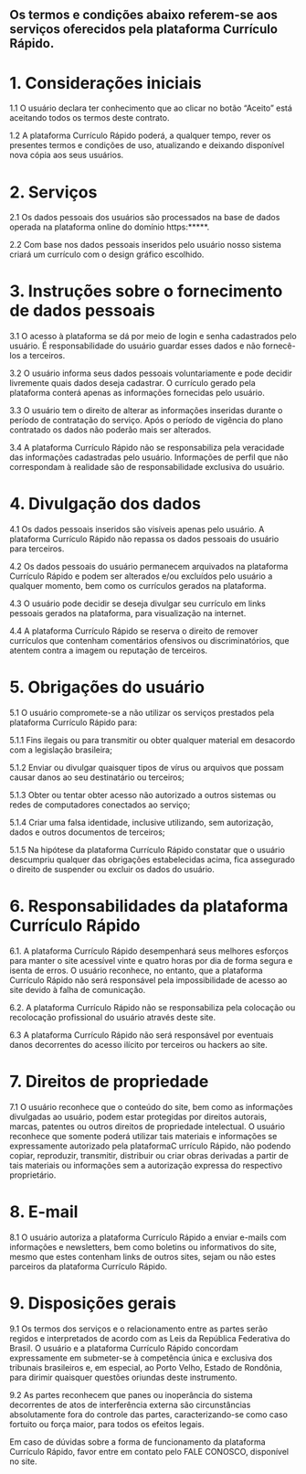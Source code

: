 
## Os termos e condições abaixo referem-se aos serviços oferecidos pela plataforma Currículo Rápido.
# 1. Considerações iniciais 

1.1 O usuário declara ter conhecimento que ao clicar no botão “Aceito” está aceitando todos os termos deste contrato. 

1.2 A plataforma Currículo Rápido poderá, a qualquer tempo, rever os presentes termos e condições de uso, atualizando e deixando disponível nova cópia aos seus usuários.

# 2. Serviços 

2.1 Os dados pessoais dos usuários são processados na base de dados operada na plataforma online do domínio https:*****. 

2.2 Com base nos dados pessoais inseridos pelo usuário nosso sistema criará um currículo com o design gráfico escolhido. 

 

# 3. Instruções sobre o fornecimento de dados pessoais 

3.1 O acesso à plataforma se dá por meio de login e senha cadastrados pelo usuário. É responsabilidade do usuário guardar esses dados e não fornecê-los a terceiros. 

3.2 O usuário informa seus dados pessoais voluntariamente e pode decidir livremente quais dados deseja cadastrar. O currículo gerado pela plataforma conterá apenas as informações fornecidas pelo usuário. 

3.3 O usuário tem o direito de alterar as informações inseridas durante o período de contratação do serviço. Após o período de vigência do plano contratado os dados não poderão mais ser alterados. 

3.4 A plataforma Currículo Rápido não se responsabiliza pela veracidade das informações cadastradas pelo usuário. Informações de perfil que não correspondam à realidade são de responsabilidade exclusiva do usuário.  

 

# 4. Divulgação dos dados 

4.1 Os dados pessoais inseridos são visíveis apenas pelo usuário. A plataforma Currículo Rápido não repassa os dados pessoais do usuário para terceiros. 

4.2 Os dados pessoais do usuário permanecem arquivados na plataforma Currículo Rápido e podem ser alterados e/ou excluídos pelo usuário a qualquer momento, bem como os currículos gerados na plataforma. 

4.3 O usuário pode decidir se deseja divulgar seu currículo em links pessoais gerados na plataforma, para visualização na internet. 

4.4 A plataforma Currículo Rápido se reserva o direito de remover currículos que contenham comentários ofensivos ou discriminatórios, que atentem contra a imagem ou reputação de terceiros. 

 

# 5. Obrigações do usuário 

5.1 O usuário compromete-se a não utilizar os serviços prestados pela plataforma Currículo Rápido para: 

5.1.1 Fins ilegais ou para transmitir ou obter qualquer material em desacordo com a legislação brasileira;

5.1.2 Enviar ou divulgar quaisquer tipos de vírus ou arquivos que possam causar danos ao seu destinatário ou terceiros;

5.1.3 Obter ou tentar obter acesso não autorizado a outros sistemas ou redes de computadores conectados ao serviço;

5.1.4 Criar uma falsa identidade, inclusive utilizando, sem autorização, dados e outros documentos de terceiros;

5.1.5 Na hipótese da plataforma Currículo Rápido constatar que o usuário descumpriu qualquer das obrigações estabelecidas acima, fica assegurado o direito de suspender ou excluir os dados do usuário. 

 

# 6. Responsabilidades da plataforma Currículo Rápido

6.1. A plataforma Currículo Rápido desempenhará seus melhores esforços para manter o site acessível vinte e quatro horas por dia de forma segura e isenta de erros.  O usuário reconhece, no entanto, que a plataforma Currículo Rápido não será responsável pela impossibilidade de acesso ao site devido à falha de comunicação. 

6.2. A plataforma Currículo Rápido não se responsabiliza pela colocação ou recolocação profissional do usuário através deste site. 

6.3 A plataforma Currículo Rápido não será responsável por eventuais danos decorrentes do acesso ilícito por terceiros ou hackers ao site. 

 

# 7. Direitos de propriedade 

7.1 O usuário reconhece que o conteúdo do site, bem como as informações divulgadas ao usuário, podem estar protegidas por direitos autorais, marcas, patentes ou outros direitos de propriedade intelectual. O usuário reconhece que somente poderá utilizar tais materiais e informações se expressamente autorizado pela plataformaC urrículo Rápido, não podendo copiar, reproduzir, transmitir, distribuir ou criar obras derivadas a partir de tais materiais ou informações sem a autorização expressa do respectivo proprietário. 

 

# 8. E-mail 

8.1 O usuário autoriza a plataforma Currículo Rápido a enviar e-mails com informações e newsletters, bem como boletins ou informativos do site, mesmo que estes contenham links de outros sites, sejam ou não estes parceiros da plataforma Currículo Rápido. 

 

# 9. Disposições gerais 

9.1 Os termos dos serviços e o relacionamento entre as partes serão regidos e interpretados de acordo com as Leis da República Federativa do Brasil. O usuário e a plataforma Currículo Rápido concordam expressamente em submeter-se à competência única e exclusiva dos tribunais brasileiros e, em especial, ao Porto Velho, Estado de Rondônia, para dirimir quaisquer questões oriundas deste instrumento.

9.2 As partes reconhecem que panes ou inoperância do sistema decorrentes de atos de interferência externa são circunstâncias absolutamente fora do controle das partes, caracterizando-se como caso fortuito ou força maior, para todos os efeitos legais.

 

Em caso de dúvidas sobre a forma de funcionamento da plataforma Currículo Rápido, favor entre em contato pelo FALE CONOSCO, disponível no site.
